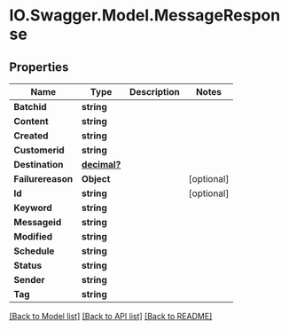 # IO.Swagger.Model.MessageResponse
## Properties

Name | Type | Description | Notes
------------ | ------------- | ------------- | -------------
**Batchid** | **string** |  | 
**Content** | **string** |  | 
**Created** | **string** |  | 
**Customerid** | **string** |  | 
**Destination** | [**decimal?**](BigDecimal.md) |  | 
**Failurereason** | **Object** |  | [optional] 
**Id** | **string** |  | [optional] 
**Keyword** | **string** |  | 
**Messageid** | **string** |  | 
**Modified** | **string** |  | 
**Schedule** | **string** |  | 
**Status** | **string** |  | 
**Sender** | **string** |  | 
**Tag** | **string** |  | 

[[Back to Model list]](../README.md#documentation-for-models) [[Back to API list]](../README.md#documentation-for-api-endpoints) [[Back to README]](../README.md)

